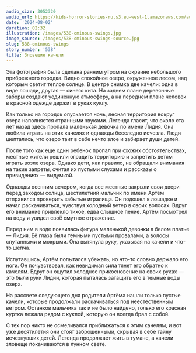 ```yaml
---
audio_size: 3052320
audio_url: https://kids-horror-stories-ru.s3.eu-west-1.amazonaws.com/audio/538-ominous-swings.mp3
date: '2024-08-02'
duration: 02:32
illustration: /images/538-ominous-swings.jpg
image_source: /images/538-ominous-swings-source.jpg
slug: 538-ominous-swings
story_number: '538'
title: Зловещие качели
---
```


Эта фотография была сделана ранним утром на окраине небольшого прибрежного городка. Видно спокойное озеро, окруженное лесом, над которым светит теплое солнце. В центре снимка две качели: одна в виде лошади, другая — синего кита. На заднем плане деревянные заборы создают уединенную атмосферу, а на переднем плане человек в красной одежде держит в руках куклу.

Как только на городок опускается ночь, лесная территория вокруг озера наполняется странными звуками. Легенда гласит, что около ста лет назад здесь пропала маленькая девочка по имени Лидия. Она любила играть на этих качелях и однажды бесследно исчезла. Люди шептались, что озеро таит в себе нечто злое и забирает души детей.

После того как еще один ребенок пропал при схожих обстоятельствах, местные жители решили оградить территорию и запретить детям играть возле озера. Однако дети, как правило, не обращали внимания на такие запреты, считая их пустыми слухами и рассказы о привидениях — выдумкой.

Однажды осенним вечером, когда все местные закрыли свои двери перед заходом солнца, шестилетний мальчик по имени Артём отправился проверить забытые игралища. Он подошел к лошадке и начал раскачиваться, чувствуя холодный ветер в своих волосах. Вдруг его внимание привлекло тихое, едва слышное пение. Артём посмотрел на воду и увидел своё смутное отражение.

Перед ним в воде появилась фигура маленькой девочки в белом платье — Лидия. Её глаза были темными пустыми провалами, а волосы спутанными и мокрыми. Она вытянула руку, указывая на качели и что-то шепча.

Испугавшись, Артём попытался убежать, но что-то словно держало его ноги. Он почувствовал, как невидимая сила тянет его обратно к качелям. Вдруг он ощутил холодное прикосновение на своих руках — это были руки Лидии, которая пыталась затащить его в темные воды озера.

На рассвете следующего дня родители Артёма нашли только пустые качели, которые продолжали раскачиваться под неестественным ветром. Останков мальчика так и не было найдено, только его красная куртка лежала рядом с куклой, которую он всегда брал с собой.

С тех пор никто не осмеливался приближаться к этим качелям, и вот уже десятилетия они стоят заброшенными, скрывая в себе тайну исчезнувших детей. Легенда продолжает жить в тумане, а качели зловеще покачиваются в лунном свете.